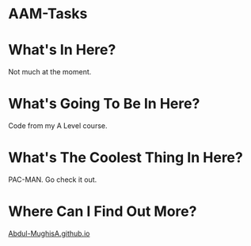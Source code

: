 # AAM-Tasks

# What's In Here?
Not much at the moment.

# What's Going To Be In Here?
Code from my A Level course.

# What's The Coolest Thing In Here?
PAC-MAN. Go check it out.

# Where Can I Find Out More?
[Abdul-MughisA.github.io](https://Abdul-MughisA.github.io)
